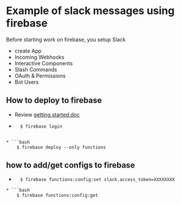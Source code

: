 # Example of slack messages using firebase

Before starting work on firebase, you setup Slack
* create App
* Incoming Webhooks
* Interactive Components
* Slash Commands
* OAuth & Permissions
* Bot Users

## How to deploy to firebase
* Review [getting started doc](https://firebase.google.com/docs/functions/get-started)

* ```bash
    $ firebase login
```

* ```bash 
    $ firebase deploy --only functions
```

## how to add/get configs to firebase
* ```bash
    $ firebase functions:config:set slack.access_token=XXXXXXXX
```
* ```bash 
    $ firebase functions:config:get
```
